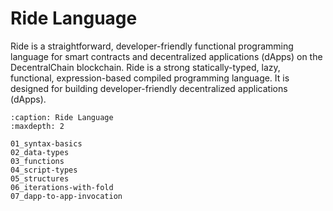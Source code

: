# Ride Language

Ride is a straightforward, developer-friendly functional programming language for smart contracts and decentralized applications (dApps) on the DecentralChain blockchain. Ride is a strong statically-typed, lazy, functional, expression-based compiled programming language. It is designed for building developer-friendly decentralized applications (dApps).

```{toctree}
:caption: Ride Language
:maxdepth: 2

01_syntax-basics
02_data-types
03_functions
04_script-types
05_structures
06_iterations-with-fold
07_dapp-to-app-invocation
```